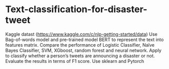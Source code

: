 # Text-classification-for-disaster-tweet
Kaggle datast (https://www.kaggle.com/c/nlp-getting-started/data)
Use Bag-of-words model and pre-trained model BERT to represent the text into features matrix. 
Compare the performance of Logistic Classifier, Naïve Bayes Classifier, SVM, XGboost, random forest and neural network. 
Apply to classify whether a person’s tweets are announcing a disaster or not. 
Evaluate the results in terms of F1 score.
Use sklearn and Pytorch
